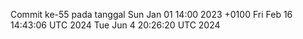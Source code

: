 Commit ke-55 pada tanggal Sun Jan 01 14:00 2023 +0100
Fri Feb 16 14:43:06 UTC 2024
Tue Jun  4 20:26:20 UTC 2024
